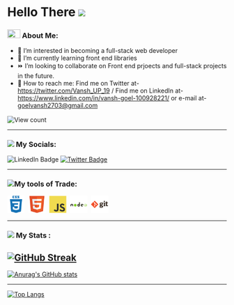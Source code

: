 <h1> Hello There
  <img src="https://media.giphy.com/media/w1OBpBd7kJqHrJnJ13/giphy.gif" width="50px">
</h1>
  
### <img src="https://media.giphy.com/media/fSAxCC2BDAmC9kxl0N/giphy.gif" width="30px" height="20px"> About Me:
- 👀 I’m interested in becoming a full-stack web developer
- 🌱 I’m currently learning front end libraries
- ⏩ I’m looking to collaborate on Front end prjoects and full-stack projects in the future.
- 📧 How to reach me: Find me on Twitter at-https://twitter.com/Vansh_UP_19 / Find me on LinkedIn at-https://www.linkedin.com/in/vansh-goel-100928221/ or e-mail at- goelvansh2703@gmail.com
<img src="https://komarev.com/ghpvc/?username=vanshgoel18&style=flat-square&color=blue" alt="View count" align="center">

---

### <img align="bottom" src="https://media.giphy.com/media/in4epVtjWjc1NWI6Xl/giphy.gif" width="20px"> My Socials:
<div id="badges>
  <a href="https://www.linkedin.com/in/vansh-goel-100928221/" width="15px">
  <img src="https://img.shields.io/badge/LinkedIn-blue?style=for-the-badge&logo=linkedin&logoColor=white" alt="LinkedIn Badge"/>
  </a>                                                                                                                           
  <a href="https://twitter.com/Vansh_UP_19">
  <img src="https://img.shields.io/badge/Twitter-blue?style=for-the-badge&logo=twitter&logoColor=white" alt="Twitter Badge"/>
  </a>                                                                                                                         
  </div>

---
                                                                                                       
### <img align="bottom" src="https://media.giphy.com/media/jSKBmKkvo2dPQQtsR1/giphy.gif" width="40px">My tools of Trade:                                             
<div>
  <img src="https://github.com/devicons/devicon/blob/master/icons/css3/css3-plain-wordmark.svg"  title="CSS3" alt="CSS" width="40" height="40"/>&nbsp;
  <img src="https://github.com/devicons/devicon/blob/master/icons/html5/html5-original.svg" title="HTML5" alt="HTML" width="40" height="40"/>&nbsp;
  <img src="https://github.com/devicons/devicon/blob/master/icons/javascript/javascript-original.svg" title="JavaScript" alt="JavaScript" width="40" height="40"/>&nbsp;
  <img src="https://github.com/devicons/devicon/blob/master/icons/nodejs/nodejs-original-wordmark.svg" title="NodeJS" alt="NodeJS" width="40" height="40"/>&nbsp;
  <img src="https://github.com/devicons/devicon/blob/master/icons/git/git-original-wordmark.svg" title="Git" **alt="Git" width="40" height="40"/>
</div>                                                                                                       

---
                                                                                                                                                        
### <img src="https://media.giphy.com/media/47GPQ7ZzivsemHKPvB/giphy.gif" width="20px"> My Stats :
[![GitHub Streak](http://github-readme-streak-stats.herokuapp.com?user=vanshgoel18&theme=tokyonight&hide_border=true&stroke=D6DD1A&fire=FFF92D&dates=DDDDDD)](https://git.io/streak-stats)
---
                                                                                                       
[![Anurag's GitHub stats](https://github-readme-stats.vercel.app/api?username=vanshgoel18&theme=tokyonight&show_icons=true)](https://github.com/anuraghazra/github-readme-stats)

---
[![Top Langs](https://github-readme-stats.vercel.app/api/top-langs/?username=vanshgoel18&layout=compact&theme=tokyonight)](https://github.com/anuraghazra/github-readme-stats)  
